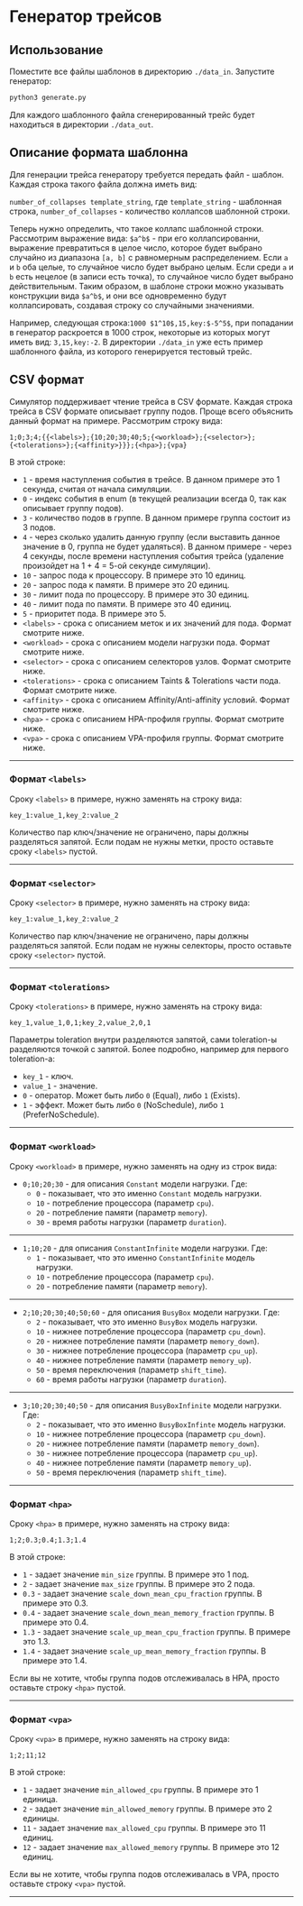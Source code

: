 # Генератор трейсов

## Использование

Поместите все файлы шаблонов в директорию `./data_in`.
Запустите генератор:
```sh
python3 generate.py
```
Для каждого шаблонного файла сгенерированный трейс будет находиться в директории `./data_out`.

## Описание формата шаблонна

Для генерации трейса генератору требуется передать файл - шаблон. Каждая строка такого файла должна иметь вид:

`number_of_collapses template_string`, где `template_string` - шаблонная строка, `number_of_collapses` - количество коллапсов шаблонной строки.

Теперь нужно определить, что такое коллапс шаблонной строки. Рассмотрим выражение вида: `$a^b$` - при его коллапсированни, выражение превратиться в целое число, которое будет выбрано случайно из диапазона `[a, b]` с равномерным распределением. Если `a` и `b` оба целые, то случайное число будет выбрано целым. Если среди `a` и `b` есть нецелое (в записи есть точка), то случайное число будет выбрано действительным. Таким образом, в шаблоне строки можно указывать конструкции вида `$a^b$`, и они все одновременно будут коллапсировать, создавая строку со случайными значениями.

Например, следующая строка:`1000 $1^10$,15,key:$-5^5$`, при попадании в генератор раскроется в 1000 строк, некоторые из которых могут иметь вид: `3,15,key:-2`. В директории `./data_in` уже есть пример шаблонного файла, из которого генерируется тестовый трейс.



## CSV формат

Симулятор поддерживает чтение трейса в CSV формате. Каждая строка трейса в CSV формате описывает группу подов. Проще всего объяснить данный формат на примере. Рассмотрим строку вида:

`1;0;3;4;{{<labels>};{10;20;30;40;5;{<workload>};{<selector>};{<tolerations>};{<affinity>}}};{<hpa>};{vpa}
`

В этой строке:
- `1` - время наступления события в трейсе. В данном примере это 1 секунда, считая от начала симуляции.
- `0` - индекс события в enum (в текущей реализации всегда 0, так как описывает группу подов).
- `3` - количество подов в группе. В данном примере группа состоит из 3 подов.
- `4` - через сколько удалить данную группу (если выставить данное значение в 0, группа не будет удаляться). В данном примере - через 4 секунды, после времени наступления события трейса (удаление произойдет на 1 + 4 = 5-ой секунде симуляции).
- `10` - запрос пода к процессору. В примере это 10 единиц.
- `20` - запрос пода к памяти. В примере это 20 единиц.
- `30` - лимит пода по процессору. В примере это 30 единиц.
- `40` - лимит пода по памяти. В примере это 40 единиц.
- `5` - приоритет пода. В примере это 5.
- `<labels>` - срока с описанием меток и их значений для пода. Формат смотрите ниже.
- `<workload>` - срока с описанием модели нагрузки пода. Формат смотрите ниже.
- `<selector>` - срока с описанием селекторов узлов. Формат смотрите ниже.
- `<tolerations>` - срока с описанием Taints & Tolerations части пода. Формат смотрите ниже.
- `<affinity>` - срока с описанием Affinity/Anti-affinity условий. Формат смотрите ниже.
- `<hpa>` - срока с описанием HPA-профиля группы. Формат смотрите ниже.
- `<vpa>` - срока с описанием VPA-профиля группы. Формат смотрите ниже.

-----

### Формат `<labels>`
Сроку `<labels>` в примере, нужно заменять на строку вида:

`key_1:value_1,key_2:value_2`

Количество пар ключ/значение не ограничено, пары должны разделяться запятой. Если подам не нужны метки, просто оставьте сроку `<labels>` пустой.

-----

### Формат `<selector>`
Сроку `<selector>` в примере, нужно заменять на строку вида:

`key_1:value_1,key_2:value_2`

Количество пар ключ/значение не ограничено, пары должны разделяться запятой. Если подам не нужны селекторы, просто оставьте сроку `<selector>` пустой.

-----

### Формат `<tolerations>`

Сроку `<tolerations>` в примере, нужно заменять на строку вида:

`key_1,value_1,0,1;key_2,value_2,0,1`

Параметры toleration внутри разделяются запятой, сами toleration-ы разделяются точкой с запятой. Более подробно, например для первого toleration-а:
- `key_1` - ключ.
- `value_1` - значение.
- `0` - оператор. Может быть либо `0` (Equal), либо `1` (Exists).
- `1` - эффект. Может быть либо `0` (NoSchedule), либо `1` (PreferNoSchedule).

-----

### Формат `<workload>`

Сроку `<workload>` в примере, нужно заменять на одну из строк вида:
- `0;10;20;30` - для описания `Constant` модели нагрузки. Где:
  - `0` - показывает, что это именно `Constant` модель нагрузки.
  - `10` - потребление процессора (параметр `cpu`).
  - `20` - потребление памяти (параметр `memory`).
  - `30` - время работы нагрузки (параметр `duration`).
-----
- `1;10;20` - для описания `ConstantInfinite` модели нагрузки. Где:
  - `1` - показывает, что это именно `ConstantInfinite` модель нагрузки.
  - `10` - потребление процессора (параметр `cpu`).
  - `20` - потребление памяти (параметр `memory`).
-----
- `2;10;20;30;40;50;60` - для описания `BusyBox` модели нагрузки. Где:
  - `2` - показывает, что это именно `BusyBox` модель нагрузки.
  - `10` - нижнее потребление процессора (параметр `cpu_down`).
  - `20` - нижнее потребление памяти (параметр `memory_down`).
  - `30` - нижнее потребление процессора (параметр `cpu_up`).
  - `40` - нижнее потребление памяти (параметр `memory_up`).
  - `50` - время переключения (параметр `shift_time`).
  - `60` - время работы нагрузки (параметр `duration`).
-----
- `3;10;20;30;40;50` - для описания `BusyBoxInfinite` модели нагрузки. Где:
  - `2` - показывает, что это именно `BusyBoxInfinte` модель нагрузки.
  - `10` - нижнее потребление процессора (параметр `cpu_down`).
  - `20` - нижнее потребление памяти (параметр `memory_down`).
  - `30` - нижнее потребление процессора (параметр `cpu_up`).
  - `40` - нижнее потребление памяти (параметр `memory_up`).
  - `50` - время переключения (параметр `shift_time`).

-----

### Формат `<hpa>`
Сроку `<hpa>` в примере, нужно заменять на строку вида:

`1;2;0.3;0.4;1.3;1.4`

В этой строке:
- `1` - задает значение `min_size` группы. В примере это 1 под.
- `2` - задает значение `max_size` группы. В примере это 2 пода.
- `0.3` - задает значение `scale_down_mean_cpu_fraction` группы. В примере это 0.3.
- `0.4` - задает значение `scale_down_mean_memory_fraction` группы. В примере это 0.4.
- `1.3` - задает значение `scale_up_mean_cpu_fraction` группы. В примере это 1.3.
- `1.4` - задает значение `scale_up_mean_memory_fraction` группы. В примере это 1.4.

Если вы не хотите, чтобы группа подов отслеживалась в HPA, просто оставьте строку `<hpa>` пустой.


-----

### Формат `<vpa>`
Сроку `<vpa>` в примере, нужно заменять на строку вида:

`1;2;11;12`

В этой строке:
- `1` - задает значение `min_allowed_cpu` группы. В примере это 1 единица.
- `2` - задает значение `min_allowed_memory` группы. В примере это 2 единицы.
- `11` - задает значение `max_allowed_cpu` группы. В примере это 11 единиц.
- `12` - задает значение `max_allowed_memory` группы. В примере это 12 единиц.

Если вы не хотите, чтобы группа подов отслеживалась в VPA, просто оставьте строку `<vpa>` пустой.

-----
